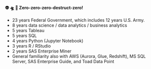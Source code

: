 <!--
**willshin-datascientist/willshin-datascientist** is a ✨ _special_ ✨ repository because its `README.md` (this file) appears on your GitHub profile.

Here are some ideas to get you started:

- 🔭 I’m currently working on ...
- 🌱 I’m currently learning ...
- 👯 I’m looking to collaborate on ...
- 🤔 I’m looking for help with ...
- 💬 Ask me about ...
- 📫 How to reach me: ...
- 😄 Pronouns: ...
- ⚡ Fun fact: ...
-->

#### :alien: :flying_saucer: :love_you_gesture: Zero-zero-zero-destruct-zero!

- 23 years Federal Government, which includes 12 years U.S. Army.
- 8 years data science / data analytics / business analytics
- 5 years Tableau
- 5 years SQL
- 4 years Python (Jupyter Notebook)
- 3 years R / RStudio
- 2 years SAS Enterprise Miner
- General familiarity also with AWS (Aurora, Glue, Redshift), MS SQL Server, SAS Enterprise Guide, and Toad Data Point
